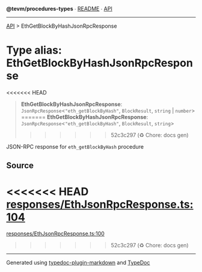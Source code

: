 **@tevm/procedures-types** ∙ [README](../README.md) ∙ [API](../API.md)

***

[API](../API.md) > EthGetBlockByHashJsonRpcResponse

# Type alias: EthGetBlockByHashJsonRpcResponse

<<<<<<< HEAD
> **EthGetBlockByHashJsonRpcResponse**: `JsonRpcResponse`\<`"eth_getBlockByHash"`, `BlockResult`, `string` \| `number`\>
=======
> **EthGetBlockByHashJsonRpcResponse**: `JsonRpcResponse`\<`"eth_getBlockByHash"`, `BlockResult`, `string`\>
>>>>>>> 52c3c297 (:recycle: Chore: docs gen)

JSON-RPC response for `eth_getBlockByHash` procedure

## Source

<<<<<<< HEAD
[responses/EthJsonRpcResponse.ts:104](https://github.com/evmts/tevm-monorepo/blob/main/packages/procedures-types/src/responses/EthJsonRpcResponse.ts#L104)
=======
[responses/EthJsonRpcResponse.ts:100](https://github.com/evmts/tevm-monorepo/blob/main/packages/procedures-types/src/responses/EthJsonRpcResponse.ts#L100)
>>>>>>> 52c3c297 (:recycle: Chore: docs gen)

***
Generated using [typedoc-plugin-markdown](https://www.npmjs.com/package/typedoc-plugin-markdown) and [TypeDoc](https://typedoc.org/)
